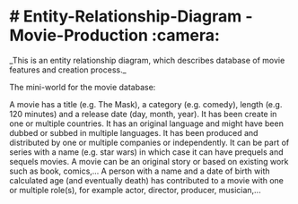  <h1> # Entity-Relationship-Diagram - Movie-Production :camera: </h1>
_This is an entity relationship diagram, which describes database of movie features and creation process._


The mini-world for the movie database:

A movie has a title (e.g. The Mask), a category (e.g. comedy), length (e.g. 120 minutes) and a release date (day, month, year). It has been create in one or multiple countries. It has an original language and might have been dubbed or subbed in multiple languages. It has been produced and distributed by one or multiple companies or independently. It can be part of series with a name (e.g. star wars) in which case it can have prequels and sequels movies. A movie can be an original story or based on existing work such as book, comics,...
A person with a name and a date of birth with calculated age (and eventually death) has contributed to a movie with one or multiple role(s), for example actor, director, producer, musician,...

